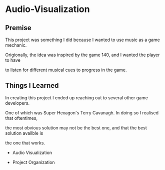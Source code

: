 # Audio-Visualization

## Premise

This project was something I did because I wanted to use music as a game mechanic.

Origionally, the idea was inspired by the game 140, and I wanted the player to have

to listen for different musical cues to progress in the game.

## Things I Learned

In creating this project I ended up reaching out to several other game developers.

One of which was Super Hexagon's Terry Cavanagh. In doing so I realised that oftentimes,

the most obvious solution may not be the best one, and that the best solution availble is 

the one that works.


- Audio Visualization

- Project Organization
